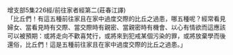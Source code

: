 增支部5集226經/前往家者經第二(莊春江譯)  
「比丘們！有這五種前往家且在家中過度交際的比丘之過患，哪五種呢？經常看見婦女、當看見時有交際、當交際時有親密、當親密時有機會、以心有情欲而這應該可以被預期：或將走向不歡喜梵行，或將來到犯戒某個污染的罪，或將放棄學而後還俗，比丘們！這是五種前往家且在家中過度交際的比丘之過患。」  
  
  
